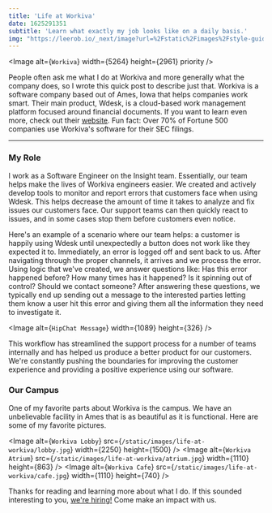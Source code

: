 ```yaml
---
title: 'Life at Workiva'
date: 1625291351
subtitle: 'Learn what exactly my job looks like on a daily basis.'
img: "https://leerob.io/_next/image?url=%2Fstatic%2Fimages%2Fstyle-guides-component-libraries-design-systems%2Fcomponent-library.png&w=3840&q=75"
---
```


<Image
  alt={`Workiva`}
  width={5264}
  height={2961}
  priority
/>

People often ask me what I do at Workiva and more generally what the company does, so I wrote this quick post to describe just that. Workiva is a software company based out of Ames, Iowa that helps companies work smart. Their main product, Wdesk, is a cloud-based work management platform focused around financial documents. If you want to learn even more, check out their [website](https://www.workiva.com). Fun fact: Over 70% of Fortune 500 companies use Workiva's software for their SEC filings.

---

### My Role

I work as a Software Engineer on the Insight team. Essentially, our team helps make the lives of Workiva engineers easier. We created and actively develop tools to monitor and report errors that customers face when using Wdesk. This helps decrease the amount of time it takes to analyze and fix issues our customers face. Our support teams can then quickly react to issues, and in some cases stop them before customers even notice.

Here's an example of a scenario where our team helps: a customer is happily using Wdesk until unexpectedly a button does not work like they expected it to. Immediately, an error is logged off and sent back to us. After navigating through the proper channels, it arrives and we process the error. Using logic that we've created, we answer questions like: Has this error happened before? How many times has it happened? Is it spinning out of control? Should we contact someone? After answering these questions, we typically end up sending out a message to the interested parties letting them know a user hit this error and giving them all the information they need to investigate it.

<Image
  alt={`HipChat Message`}
  width={1089}
  height={326}
/>

This workflow has streamlined the support process for a number of teams internally and has helped us produce a better product for our customers. We're constantly pushing the boundaries for improving the customer experience and providing a positive experience using our software.

### Our Campus

One of my favorite parts about Workiva is the campus. We have an unbelievable facility in Ames that is as beautiful as it is functional. Here are some of my favorite pictures.

<Image
  alt={`Workiva Lobby`}
  src={`/static/images/life-at-workiva/lobby.jpg`}
  width={2250}
  height={1500}
/>
<Image
  alt={`Workiva Atrium`}
  src={`/static/images/life-at-workiva/atrium.jpg`}
  width={1110}
  height={863}
/>
<Image
  alt={`Workiva Cafe`}
  src={`/static/images/life-at-workiva/cafe.jpg`}
  width={1110}
  height={740}
/>

Thanks for reading and learning more about what I do. If this sounded interesting to you, [we're hiring!](https://www.workiva.com/careers) Come make an impact with us.